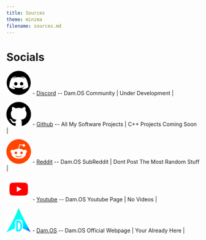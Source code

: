 ```yaml
---
title: Sources
theme: minima
filename: sources.md
---
```


# Socials

![DISCORD_ICO](https://github.com/SMGXSCRIPTS/Dam.OS/raw/main/lib/DAM.OS_DISCORD_64x64.png) - [Discord](https://discord.com/invite/YAnjn6gNJ5) -- Dam.OS Community | Under Development |

![GITHUB_ICO](https://github.com/SMGXSCRIPTS/Dam.OS/raw/main/lib/DAM.OS_GITHUB_64x64.png) - [Github](https://github.com/SMGXSCRIPTS/) -- All My Software Projects | C++ Projects Coming Soon |

![REDDIT_ICO](https://github.com/SMGXSCRIPTS/Dam.OS/raw/main/lib/DAM.OS_REDDIT_64x64.png) - [Reddit](https://www.reddit.com/r/DamOS_Linux/) -- Dam.OS SubReddit | Dont Post The Most Random Stuff |

![YOUTUBE_ICO](https://github.com/SMGXSCRIPTS/Dam.OS/raw/main/lib/DAM.OS_YOUTUBE_64x64.png) - [Youtube](https://youtube.com/@DamOSLinux?si=GrRw9kd-P4DzcMQl) -- Dam.OS Youtube Page | No Videos |

![DAMOS_ICO](https://github.com/SMGXSCRIPTS/Dam.OS/raw/main/lib/DAM.OS-LOGO_V2_64x64.png) - [Dam.OS](https://smgxscripts.github.io/Dam.OS/) -- Dam.OS Official Webpage | Your Already Here |
